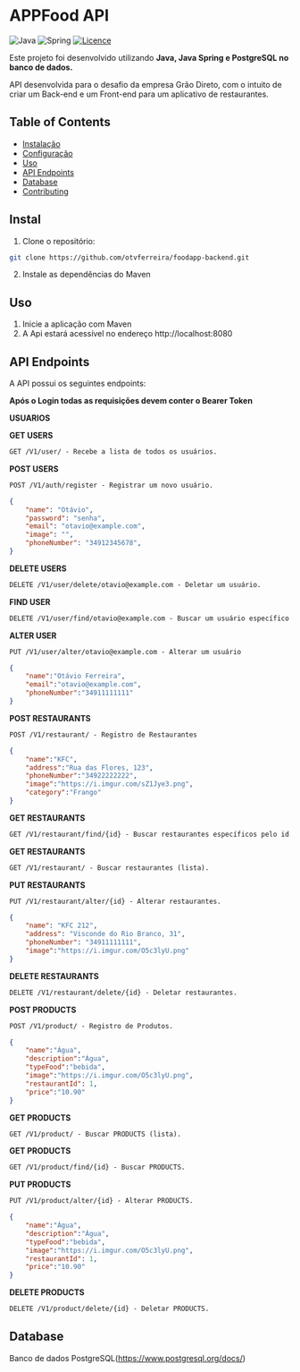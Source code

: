 # APPFood API

![Java](https://img.shields.io/badge/java-%23ED8B00.svg?style=for-the-badge&logo=openjdk&logoColor=white)
![Spring](https://img.shields.io/badge/spring-%236DB33F.svg?style=for-the-badge&logo=spring&logoColor=white)
[![Licence](https://img.shields.io/github/license/Ileriayo/markdown-badges?style=for-the-badge)](./LICENSE)

Este projeto foi desenvolvido utilizando **Java, Java Spring e PostgreSQL no banco de dados.** 

API desenvolvida para o desafio da empresa Grão Direto, com o intuito de criar um Back-end e um Front-end para um aplicativo de restaurantes.

## Table of Contents

- [Instalação](#instal)
- [Configuração](#configuration)
- [Uso](#uso)
- [API Endpoints](#api-endpoints)
- [Database](#database)
- [Contributing](#contributing)

## Instal

1. Clone o repositório:

```bash
git clone https://github.com/otvferreira/foodapp-backend.git
```

2. Instale as dependências do Maven

## Uso

1. Inicie a aplicação com Maven
2. A Api estará acessível no endereço http://localhost:8080


## API Endpoints
A API possui os seguintes endpoints:

**Após o Login todas as requisições devem conter o Bearer Token**

**USUARIOS**

**GET USERS**
```markdown
GET /V1/user/ - Recebe a lista de todos os usuários.
```

**POST USERS**
```markdown
POST /V1/auth/register - Registrar um novo usuário.
```
```json
{
    "name": "Otávio",
    "password": "senha",
    "email": "otavio@example.com",
    "image": "",
    "phoneNumber": "34912345678",
}
```

**DELETE USERS**
```markdown
DELETE /V1/user/delete/otavio@example.com - Deletar um usuário.
```

**FIND USER**
```markdown
DELETE /V1/user/find/otavio@example.com - Buscar um usuário específico por email.
```

**ALTER USER**
```markdown
PUT /V1/user/alter/otavio@example.com - Alterar um usuário 
```
```json
{
	"name":"Otávio Ferreira",
	"email":"otavio@example.com",
	"phoneNumber":"34911111111"
}
```



**POST RESTAURANTS**
```markdown
POST /V1/restaurant/ - Registro de Restaurantes
```
```json
{
	"name":"KFC",
	"address":"Rua das Flores, 123",
	"phoneNumber":"34922222222",
	"image":"https://i.imgur.com/sZ1Jye3.png",
	"category":"Frango"
}
```

**GET RESTAURANTS**
```markdown
GET /V1/restaurant/find/{id} - Buscar restaurantes específicos pelo id.
```

**GET RESTAURANTS**
```markdown
GET /V1/restaurant/ - Buscar restaurantes (lista).
```

**PUT RESTAURANTS**
```markdown
PUT /V1/restaurant/alter/{id} - Alterar restaurantes.
```
```json
{
	"name": "KFC 212",
	"address": "Visconde do Rio Branco, 31",
	"phoneNumber": "34911111111",
	"image":"https://i.imgur.com/O5c3lyU.png"
}
```

**DELETE RESTAURANTS**
```markdown
DELETE /V1/restaurant/delete/{id} - Deletar restaurantes.
```



**POST PRODUCTS**
```markdown
POST /V1/product/ - Registro de Produtos.
```
```json
{
	"name":"Água",
	"description":"Água",
	"typeFood":"bebida",
	"image":"https://i.imgur.com/O5c3lyU.png",
	"restaurantId": 1,
	"price":"10.90"
}
```

**GET PRODUCTS**
```markdown
GET /V1/product/ - Buscar PRODUCTS (lista).
```

**GET PRODUCTS**
```markdown
GET /V1/product/find/{id} - Buscar PRODUCTS.
```

**PUT PRODUCTS**
```markdown
PUT /V1/product/alter/{id} - Alterar PRODUCTS.
```
```json
{
	"name":"Água",
	"description":"Água",
	"typeFood":"bebida",
	"image":"https://i.imgur.com/O5c3lyU.png",
	"restaurantId": 1,
	"price":"10.90"
}
```

**DELETE PRODUCTS**
```markdown
DELETE /V1/product/delete/{id} - Deletar PRODUCTS.
```


## Database
Banco de dados PostgreSQL(https://www.postgresql.org/docs/)

